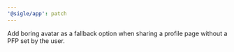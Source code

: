 ```yaml
---
'@sigle/app': patch
---
```


Add boring avatar as a fallback option when sharing a profile page without a PFP set by the user.

